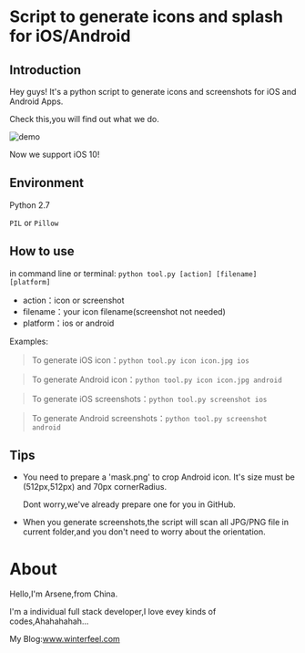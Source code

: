 # Script to generate icons and splash for iOS/Android
## Introduction
Hey guys! It's a python script to generate icons and screenshots for iOS and Android Apps. 

Check this,you will find out what we do.

![demo](https://github.com/winterfeel/IconSplashMaker/blob/master/demo.png "demo")

Now we support iOS 10!

## Environment
Python 2.7

`PIL` or `Pillow`

## How to use
in command line or terminal:
`python tool.py [action] [filename] [platform]`

* action：icon or screenshot
* filename：your icon filename(screenshot not needed)
* platform：ios or android

Examples:

>To generate iOS icon：`python tool.py icon icon.jpg ios`

>To generate Android icon：`python tool.py icon icon.jpg android`

>To generate iOS screenshots：`python tool.py screenshot ios`

>To generate Android screenshots：`python tool.py screenshot android`

## Tips
* You need to prepare a 'mask.png' to crop Android icon. It's size must be (512px,512px) and 70px cornerRadius.

	Dont worry,we've already prepare one for you in GitHub.

* When you generate screenshots,the script will scan all JPG/PNG file in current folder,and you don't need to worry about the orientation.

# About
Hello,I'm Arsene,from China.

I'm a individual full stack developer,I love evey kinds of codes,Ahahahahah...

My Blog:[www.winterfeel.com ](http://www.winterfeel.com )
